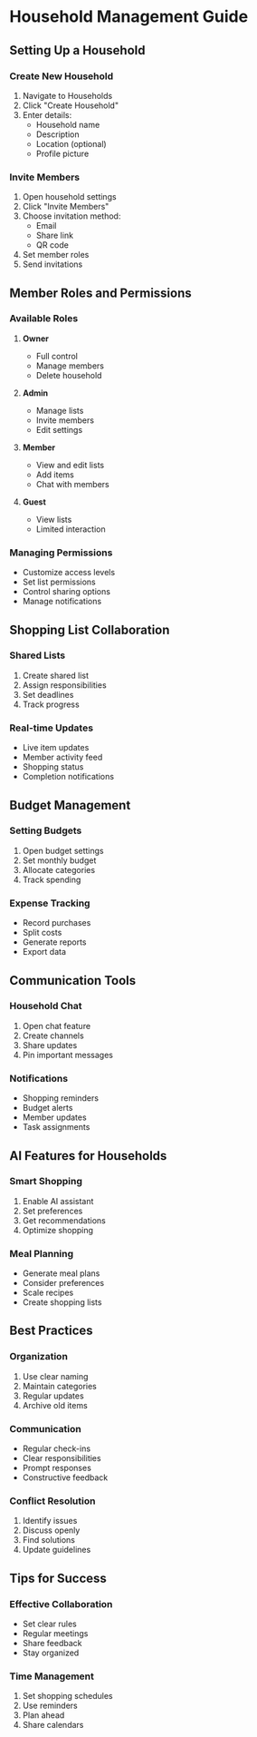 # Household Management Guide

## Setting Up a Household

### Create New Household
1. Navigate to Households
2. Click "Create Household"
3. Enter details:
   - Household name
   - Description
   - Location (optional)
   - Profile picture

### Invite Members
1. Open household settings
2. Click "Invite Members"
3. Choose invitation method:
   - Email
   - Share link
   - QR code
4. Set member roles
5. Send invitations

## Member Roles and Permissions

### Available Roles
1. **Owner**
   - Full control
   - Manage members
   - Delete household

2. **Admin**
   - Manage lists
   - Invite members
   - Edit settings

3. **Member**
   - View and edit lists
   - Add items
   - Chat with members

4. **Guest**
   - View lists
   - Limited interaction

### Managing Permissions
- Customize access levels
- Set list permissions
- Control sharing options
- Manage notifications

## Shopping List Collaboration

### Shared Lists
1. Create shared list
2. Assign responsibilities
3. Set deadlines
4. Track progress

### Real-time Updates
- Live item updates
- Member activity feed
- Shopping status
- Completion notifications

## Budget Management

### Setting Budgets
1. Open budget settings
2. Set monthly budget
3. Allocate categories
4. Track spending

### Expense Tracking
- Record purchases
- Split costs
- Generate reports
- Export data

## Communication Tools

### Household Chat
1. Open chat feature
2. Create channels
3. Share updates
4. Pin important messages

### Notifications
- Shopping reminders
- Budget alerts
- Member updates
- Task assignments

## AI Features for Households

### Smart Shopping
1. Enable AI assistant
2. Set preferences
3. Get recommendations
4. Optimize shopping

### Meal Planning
- Generate meal plans
- Consider preferences
- Scale recipes
- Create shopping lists

## Best Practices

### Organization
1. Use clear naming
2. Maintain categories
3. Regular updates
4. Archive old items

### Communication
- Regular check-ins
- Clear responsibilities
- Prompt responses
- Constructive feedback

### Conflict Resolution
1. Identify issues
2. Discuss openly
3. Find solutions
4. Update guidelines

## Tips for Success

### Effective Collaboration
- Set clear rules
- Regular meetings
- Share feedback
- Stay organized

### Time Management
1. Set shopping schedules
2. Use reminders
3. Plan ahead
4. Share calendars
